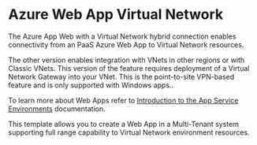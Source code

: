 # Azure Web App Virtual Network

The Azure App Web with a Virtual Network hybrid connection enables connectivity from an PaaS Azure Web App to Virtual Network resources.

The other version enables integration with VNets in other regions or with Classic VNets. This version of the feature requires deployment of a Virtual Network Gateway into your VNet. This is the point-to-site VPN-based feature and is only supported with Windows apps..

To learn more about Web Apps refer to [Introduction to the App Service Environments](https://docs.microsoft.com/en-us/azure/app-service/web-sites-integrate-with-vnet) documentation.

This template allows you to create a Web App in a Multi-Tenant system supporting full range capability to Virtual Network environment resources.
